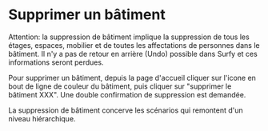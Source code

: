  # Supprimer un bâtiment

Attention: la suppression de bâtiment implique la suppression de tous les étages, espaces, mobilier et de toutes les affectations de personnes dans le bâtiment. Il n'y a pas de retour en arrière (Undo) possible dans Surfy et ces informations seront perdues.

Pour supprimer un bâtiment, depuis la page d'accueil cliquer sur l'icone en bout de ligne de couleur du bâtiment, puis cliquer sur "supprimer le bâtiment XXX". Une double confirmation de suppression est demandée.

La suppression de bâtiment concerve les scénarios qui remontent d'un niveau hiérarchique.
